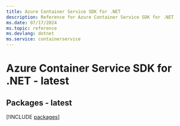 ```yaml
---
title: Azure Container Service SDK for .NET
description: Reference for Azure Container Service SDK for .NET
ms.date: 07/17/2024
ms.topic: reference
ms.devlang: dotnet
ms.service: containerservice
---
```

# Azure Container Service SDK for .NET - latest
## Packages - latest
[!INCLUDE [packages](container-service-index.md)]